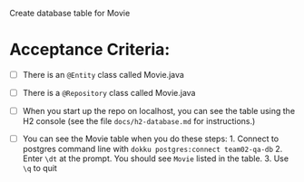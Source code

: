 Create database table for Movie


# Acceptance Criteria:

- [ ] There is an `@Entity` class called Movie.java
- [ ] There is a `@Repository` class called Movie.java
- [ ] When you start up the repo on localhost, you can see the table
      using the H2 console (see the file `docs/h2-database.md` for 
      instructions.)
- [ ] You can see the Movie table when you do these steps:
      1. Connect to postgres command line with 
         ```
         dokku postgres:connect team02-qa-db
         ```
      2. Enter `\dt` at the prompt. You should see
         `Movie` listed in the table.
      3. Use `\q` to quit


